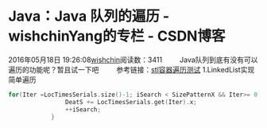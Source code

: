 # Java：Java 队列的遍历 - wishchinYang的专栏 - CSDN博客
2016年05月18日 19:26:08[wishchin](https://me.csdn.net/wishchin)阅读数：3411
        Java队列到底有没有可以遍历的功能呢？暂且试一下吧
        参考链接：[](http://blog.csdn.net/jwybobo2007/article/details/8659132)[stl容器遍历测试](http://blog.csdn.net/jwybobo2007/article/details/8659132)
1.LinkedList实现简单遍历
```cpp
for(Iter =LocTimesSerials.size()-1; iSearch < SizePatternX && Iter>= 0; --Iter){
				DeatS += LocTimesSerials.get(Iter).x;
				++iSearch;
			}
```

